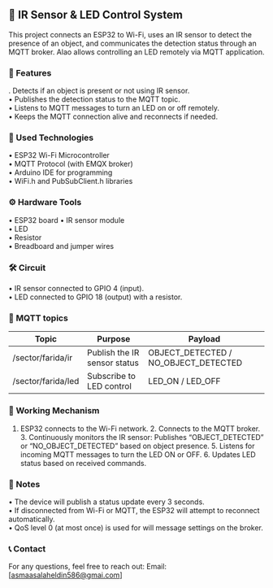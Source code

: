 ## 🚀 IR Sensor & LED Control System

This project connects an ESP32 to Wi-Fi, uses an IR sensor to detect the presence of an object, and communicates the detection status through an MQTT broker.
Alao allows controlling an LED remotely via MQTT application.

### 📲 Features

  .	Detects if an object is present or not using IR sensor.  
  •	Publishes the detection status to the MQTT topic.  
	•	Listens to MQTT messages to turn an LED on or off remotely.  
	•	Keeps the MQTT connection alive and reconnects if needed. 
 

 ### 🧩 Used Technologies

  •	ESP32 Wi-Fi Microcontroller    
	•	MQTT Protocol (with EMQX broker)   
	•	Arduino IDE for programming   
	•	WiFi.h and PubSubClient.h libraries 

 ### ⚙️ Hardware Tools

  •	ESP32 board
	•	IR sensor module  
	•	LED  
	•	Resistor  
	•	Breadboard and jumper wires  


 ### 🛠 Circuit

  •	IR sensor connected to GPIO 4 (input).   
	•	LED connected to GPIO 18 (output) with a resistor.    

 ### 📡 MQTT topics

 | Topic | Purpose | Payload |
|----------|----------|----------|
| 	/sector/farida/ir    | Publish the IR sensor status    | OBJECT_DETECTED / NO_OBJECT_DETECTED |
| /sector/farida/led    | Subscribe to LED control    | LED_ON / LED_OFF |

### 🤖 Working Mechanism


  1.	ESP32 connects to the Wi-Fi network.
	2.	Connects to the MQTT broker.
	3.	Continuously monitors the IR sensor:	Publishes “OBJECT_DETECTED” or “NO_OBJECT_DETECTED” based on object presence.
	5.	Listens for incoming MQTT messages to turn the LED ON or OFF.
	6.	Updates LED status based on received commands.

### 📝 Notes

 
 •      The device will publish a status update every 3 seconds.  
	•	If disconnected from Wi-Fi or MQTT, the ESP32 will attempt to reconnect automatically.   
	•	QoS level 0 (at most once) is used for will message settings on the broker.   

### 📞 Contact

For any questions, feel free to reach out:
Email: [asmaasalaheldin586@gmai.com]


 
